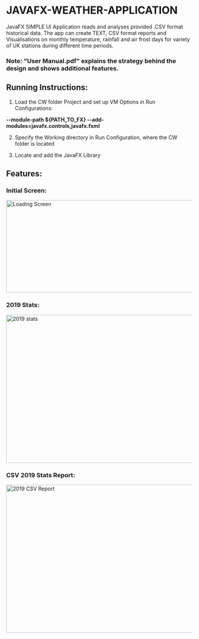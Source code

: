 # JAVAFX-WEATHER-APPLICATION
JavaFX SIMPLE UI Application reads and analyses provided .CSV format historical data. The app can create TEXT, CSV format reports and Visualisations on monthly temperature, rainfall and air frost days for variety of UK stations during different time periods.

### Note: "User Manual.pdf" explains the strategy behind the design and shows additional features.

## Running Instructions:

1. Load the CW folder Project and set up VM Options in Run Configurations:

<b>--module-path ${PATH_TO_FX} --add-modules=javafx.controls,javafx.fxml </b>

2. Specify the Working directory in Run Configuration, where the CW folder is located

3. Locate and add the JavaFX Library

## Features:

### Initial Screen:

<img src="https://i.imgur.com/o9z7AEe.png" alt="Loading Screen" width="600" height="250"/>

### 2019 Stats:
<img src="https://i.imgur.com/SfAFM4W.png" alt="2019 stats" width="600" height="400"/>

### CSV 2019 Stats Report:
<img src="https://i.imgur.com/p3Iobk1.png" alt="2019 CSV Report" width="600" height="400"/>


